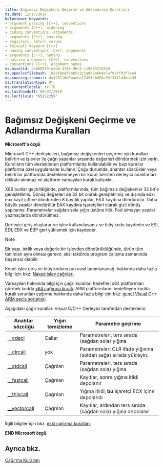 ```yaml
---
title: Bağımsız Değişkeni Geçirme ve Adlandırma Kuralları
ms.date: 12/17/2018
helpviewer_keywords:
- argument passing [C++], conventions
- arguments [C++], widening
- coding conventions, arguments
- arguments [C++], passing
- registers, return values
- thiscall keyword [C++]
- naming conventions [C++], arguments
- arguments [C++], naming
- passing arguments [C++], conventions
- conventions [C++], argument names
ms.assetid: de468979-eab8-4158-90c5-c198932f93b9
ms.openlocfilehash: 1928f8e479b0533c5a8b2e60de7af9eff93f7eed
ms.sourcegitcommit: da32511dd5baebe27451c0458a95f345144bd439
ms.translationtype: MT
ms.contentlocale: tr-TR
ms.lasthandoff: 05/07/2019
ms.locfileid: "65222259"
---
```

# <a name="argument-passing-and-naming-conventions"></a>Bağımsız Değişkeni Geçirme ve Adlandırma Kuralları

**Microsoft'a özgü**

Microsoft C++ derleyicileri, bağımsız değişkenleri geçirme için kuralları belirtin ve işlevler ile çağrı yapanlar arasında değerleri döndürmek izin verin. Kuralların tüm desteklenen platformlarda kullanılabilir ve bazı kurallar platforma özel uygulamalar kullanır. Çoğu durumda, anahtar sözcükler veya belirli bir platformda desteklenmeyen bir kuralı belirten derleyici anahtarları dikkate alınmaz ve platform varsayılan kuralı kullanılır.

X86 bunlar geçirildiğinde, platformlarında, tüm bağımsız değişkenler 32 bit'e genişletilmiş. Dönüş değerleri de 32 bit olarak genişletilmiş ve dışında edx: eax kayıt çiftine döndürülen 8 baytlık yapılar, EAX kaydına döndürülür. Daha büyük yapılar döndürülür EAX kaydına işaretçileri olarak gizli dönüş yapılarına. Parametreler sağdan sola yığın üstüne itilir. Pod olmayan yapılar yazmaçlarda döndürülmez.

Derleyici giriş oluşturur ve işlev kullandıysanız ve bitiş kodu kaydedin ve ESI, EDI, EBX ve EBP geri yüklemek için kaydeder.

> [!NOTE]
> Bir yapı, birlik veya değerle bir işlevden döndürüldüğünde, türün tüm tanımları aynı olması gerekir, aksi takdirde program çalışma zamanında başarısız olabilir.

Kendi işlev giriş ve bitiş kodunuzun nasıl tanımlanacağı hakkında daha fazla bilgi için bkz: [Naked işlev çağrıları](../cpp/naked-function-calls.md).

Varsayılan hakkında bilgi için çağrı kuralları hedefleri x64 platformları görmek kodda [x64 çağırma kuralı](../build/x64-calling-convention.md). ARM platformlarını hedefleyen kodda kuralı sorunları çağırma hakkında daha fazla bilgi için bkz: [genel Visual C++ ARM geçiş sorunları](../build/common-visual-cpp-arm-migration-issues.md).

Aşağıdaki çağrı kuralları Visual C/C++ Derleyici tarafından desteklenir.

|Anahtar sözcüğü|Yığın temizleme|Parametre geçirme|
|-------------|-------------------|-----------------------|
|[__cdecl](../cpp/cdecl.md)|Caller|Parametreleri, ters sırada (sağdan sola) yığına|
|[__clrcall](../cpp/clrcall.md)|yok|Parametreleri CLR ifade yığınına (soldan sağa) sırada yükleyin.|
|[__stdcall](../cpp/stdcall.md)|Çağrılan|Parametreleri, ters sırada (sağdan sola) yığına|
|[__fastcall](../cpp/fastcall.md)|Çağrılan|Kayıtlar, sonra yığına itildi depolanır|
|[__thiscall](../cpp/thiscall.md)|Çağrılan|Yığına itildi; **bu** işaretçi ECX içine depolandı|
|[__vectorcall](../cpp/vectorcall.md)|Çağrılan|Kayıtlar, ardından ters sırada (sağdan sola) yığına depolanır|

İlgili bilgiler için bkz. [eski çağırma kuralları](../cpp/obsolete-calling-conventions.md).

**END Microsoft özgü**

## <a name="see-also"></a>Ayrıca bkz.

[Çağırma Kuralları](../cpp/calling-conventions.md)